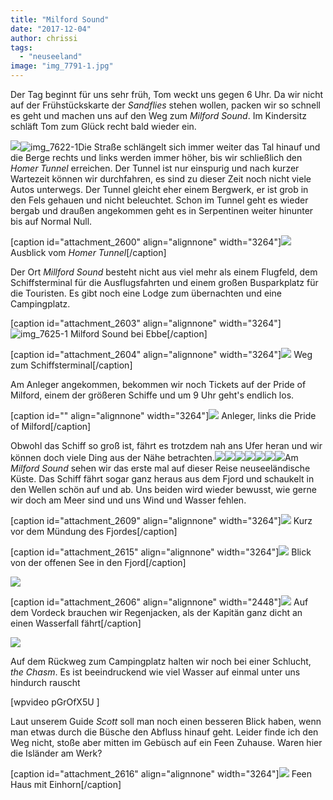 ```yaml
---
title: "Milford Sound"
date: "2017-12-04"
author: chrissi
tags: 
  - "neuseeland"
image: "img_7791-1.jpg"
---
```


Der Tag beginnt für uns sehr früh, Tom weckt uns gegen 6 Uhr. Da wir nicht auf der Frühstückskarte der _Sandflies_ stehen wollen, packen wir so schnell es geht und machen uns auf den Weg zum _Milford Sound_. Im Kindersitz schläft Tom zum Glück recht bald wieder ein.

![](images/img_7620-1.jpg)![img_7622-1](images/img_7622-1.jpg)Die Straße schlängelt sich immer weiter das Tal hinauf und die Berge rechts und links werden immer höher, bis wir schließlich den _Homer Tunnel_ erreichen. Der Tunnel ist nur einspurig und nach kurzer Wartezeit können wir durchfahren, es sind zu dieser Zeit noch nicht viele Autos unterwegs. Der Tunnel gleicht eher einem Bergwerk, er ist grob in den Fels gehauen und nicht beleuchtet. Schon im Tunnel geht es wieder bergab und draußen angekommen geht es in Serpentinen weiter hinunter bis auf Normal Null.

\[caption id="attachment\_2600" align="alignnone" width="3264"\]![](images/img_7820-1.jpg) Ausblick vom _Homer Tunnel_\[/caption\]

Der Ort _Millford Sound_ besteht nicht aus viel mehr als einem Flugfeld, dem Schiffsterminal für die Ausflugsfahrten und einem großen Busparkplatz für die Touristen. Es gibt noch eine Lodge zum übernachten und eine Campingplatz.

\[caption id="attachment\_2603" align="alignnone" width="3264"\]![img_7625-1](images/img_7625-1.jpg) Milford Sound bei Ebbe\[/caption\]

\[caption id="attachment\_2604" align="alignnone" width="3264"\]![](images/img_7631-1.jpg) Weg zum Schiffsterminal\[/caption\]

Am Anleger angekommen, bekommen wir noch Tickets auf der Pride of Milford, einem der größeren Schiffe und um 9 Uhr geht's endlich los.

\[caption id="" align="alignnone" width="3264"\]![](images/img_7633-1.jpg) Anleger, links die Pride of Milford\[/caption\]

Obwohl das Schiff so groß ist, fährt es trotzdem nah ans Ufer heran und wir können doch viele Ding aus der Nähe betrachten.![](images/img_7657-1.jpg)![](images/img_7693-1.jpg)![](images/img_7680-1.jpg)![](images/img_7651-1.jpg)![](images/img_7665-1.jpg)![](images/img_7693-2.jpg)![](images/img_7710-2.jpg)Am _Milford Sound_ sehen wir das erste mal auf dieser Reise neuseeländische Küste. Das Schiff fährt sogar ganz heraus aus dem Fjord und schaukelt in den Wellen schön auf und ab. Uns beiden wird wieder bewusst, wie gerne wir doch am Meer sind und uns Wind und Wasser fehlen.

\[caption id="attachment\_2609" align="alignnone" width="3264"\]![](images/img_7685-1.jpg) Kurz vor dem Mündung des Fjordes\[/caption\]

\[caption id="attachment\_2615" align="alignnone" width="3264"\]![](images/img_7699.jpg) Blick von der offenen See in den Fjord\[/caption\]

![](images/img_7742.jpg)

\[caption id="attachment\_2606" align="alignnone" width="2448"\]![](images/img_7752.jpg) Auf dem Vordeck brauchen wir Regenjacken, als der Kapitän ganz dicht an einen Wasserfall fährt\[/caption\]

![](images/img_7791-1.jpg)

Auf dem Rückweg zum Campingplatz halten wir noch bei einer Schlucht, _the Chasm_. Es ist beeindruckend wie viel Wasser auf einmal unter uns hindurch rauscht

\[wpvideo pGrOfX5U \]

Laut unserem Guide _Scott_ soll man noch einen besseren Blick haben, wenn man etwas durch die Büsche den Abfluss hinauf geht. Leider finde ich den Weg nicht, stoße aber mitten im Gebüsch auf ein Feen Zuhause. Waren hier die Isländer am Werk?

\[caption id="attachment\_2616" align="alignnone" width="3264"\]![](images/img_7804-1.jpg) Feen Haus mit Einhorn\[/caption\]
